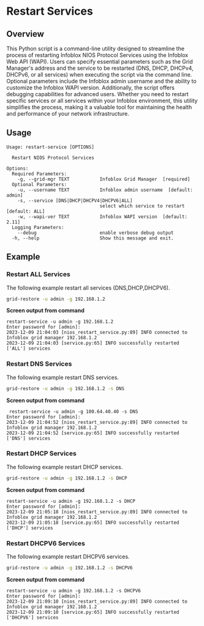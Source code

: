 # Restart Services

## Overview

This Python script is a command-line utility designed to streamline the process of restarting Infoblox NIOS Protocol
Services using the Infoblox Web API (WAPI). Users can specify essential parameters such as the Grid Manager's address
and the service to be restarted (DNS, DHCP, DHCPv4, DHCPv6, or all services) when executing the script via the command
line. Optional parameters include the Infoblox admin username and the ability to customize the Infoblox WAPI version.
Additionally, the script offers debugging capabilities for advanced users. Whether you need to restart specific services
or all services within your Infoblox environment, this utility simplifies the process, making it a valuable tool for
maintaining the health and performance of your network infrastructure.

## Usage

```
Usage: restart-service [OPTIONS]

  Restart NIOS Protocol Services

Options:
  Required Parameters: 
    -g, --grid-mgr TEXT           Infoblox Grid Manager  [required]
  Optional Parameters: 
    -u, --username TEXT           Infoblox admin username  [default: admin]
    -s, --service [DNS|DHCP|DHCPV4|DHCPV6|ALL]
                                  select which service to restart  [default: ALL]
    -w, --wapi-ver TEXT           Infoblox WAPI version  [default: 2.11]
  Logging Parameters: 
    --debug                       enable verbose debug output
  -h, --help                      Show this message and exit.
```

## Example

### Restart ALL Services

The following example restart all services (DNS,DHCP,DHCPV6).

```sh
grid-restore -u admin -g 192.168.1.2
```
**Screen output from command**

```text
restart-service -u admin -g 192.168.1.2 
Enter password for [admin]: 
2023-12-09 21:04:03 [nios_restart_service.py:89] INFO connected to Infoblox grid manager 192.168.1.2
2023-12-09 21:04:03 [service.py:65] INFO successfully restarted ['ALL'] services
```
### Restart DNS Services

The following example restart DNS services.

```sh
grid-restore -u admin -g 192.168.1.2 -s DNS
```
**Screen output from command**

```text
 restart-service -u admin -g 100.64.40.40 -s DNS
Enter password for [admin]: 
2023-12-09 21:04:52 [nios_restart_service.py:89] INFO connected to Infoblox grid manager 192.168.1.2
2023-12-09 21:04:52 [service.py:65] INFO successfully restarted ['DNS'] services
```

### Restart DHCP Services

The following example restart DHCP services.

```sh
grid-restore -u admin -g 192.168.1.2 -s DHCP
```

**Screen output from command**

```text
restart-service -u admin -g 192.168.1.2 -s DHCP
Enter password for [admin]: 
2023-12-09 21:05:18 [nios_restart_service.py:89] INFO connected to Infoblox grid manager 192.168.1.2
2023-12-09 21:05:18 [service.py:65] INFO successfully restarted ['DHCP'] services
```

### Restart DHCPV6 Services

The following example restart DHCPV6 services.

```sh
grid-restore -u admin -g 192.168.1.2 -s DHCPV6
```

**Screen output from command**

```text
restart-service -u admin -g 192.168.1.2 -s DHCPV6
Enter password for [admin]: 
2023-12-09 21:09:10 [nios_restart_service.py:89] INFO connected to Infoblox grid manager 192.168.1.2
2023-12-09 21:09:10 [service.py:65] INFO successfully restarted ['DHCPV6'] services
```
